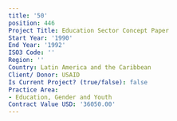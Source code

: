 ```yaml
---
title: '50'
position: 446
Project Title: Education Sector Concept Paper
Start Year: '1990'
End Year: '1992'
ISO3 Code: ''
Region: ''
Country: Latin America and the Caribbean
Client/ Donor: USAID
Is Current Project? (true/false): false
Practice Area:
- Education, Gender and Youth
Contract Value USD: '36050.00'
---
```


